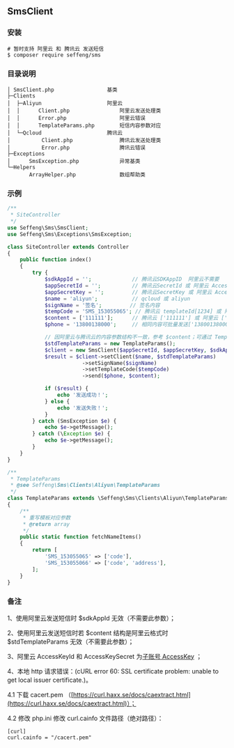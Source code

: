 ## SmsClient

### 安装

```
# 暂时支持 阿里云 和 腾讯云 发送短信
$ composer require seffeng/sms
```

### 目录说明

```
│ SmsClient.php                 基类
├─Clients
│  ├─Aliyun                     阿里云
│  │      Client.php                阿里云发送处理类
│  │      Error.php                 阿里云错误
│  │      TemplateParams.php        短信内容参数对应
│  └─Qcloud                     腾讯云
│          Client.php               腾讯云发送处理类
│          Error.php                腾讯云错误
├─Exceptions
│      SmsException.php             异常基类
└─Helpers
       ArrayHelper.php              数组帮助类
```

### 示例

```php
/**
 * SiteController
 */
use Seffeng\Sms\SmsClient;
use Seffeng\Sms\Exceptions\SmsException;

class SiteController extends Controller
{
    public function index()
    {
        try {
            $sdkAppId = '';             // 腾讯云SDKAppID  阿里云不需要
            $appSecretId = '';          // 腾讯云SecretId 或 阿里云 AccessKeyId
            $appSecretKey = '';         // 腾讯云SecretKey 或 阿里云 AccessKeySecret
            $name = 'aliyun';           // qcloud 或 aliyun
            $signName = '签名';         // 签名内容
            $tempCode = 'SMS_153055065'; // 腾讯云 templateId[1234] 或 阿里云 TemplateCode[SMS_153055065]
            $content = ['111111'];      // 腾讯云 ['111111'] 或 阿里云 ['code' => '111111']
            $phone = '13800138000';     // 相同内容可批量发送['13800138000', '13800138001']

            // 因阿里云与腾讯云的内容参数结构不一致，参考 $content；可通过 TemplateParams 实现以腾讯云结构发送
            $stdTemplateParams = new TemplateParams();
            $client = new SmsClient($appSecretId, $appSecretKey, $sdkAppId);
            $result = $client->setClient($name, $stdTemplateParams)
                        ->setSignName($signName)
                        ->setTemplateCode($tempCode)
                        ->send($phone, $content);

            if ($result) {
                echo '发送成功！';
            } else {
                echo '发送失败！';
            }
        } catch (SmsException $e) {
            echo $e->getMessage();
        } catch (\Exception $e) {
            echo $e->getMessage();
        }
    }
}
```

```php
/**
 * TemplateParams
 * @see Seffeng\Sms\Clients\Aliyun\TemplateParams
 */
class TemplateParams extends \Seffeng\Sms\Clients\Aliyun\TemplateParams
{
    /**
     * 重写模板对应参数
     * @return array
     */
    public static function fetchNameItems()
    {
        return [
            'SMS_153055065' => ['code'],
            'SMS_153055066' => ['code', 'address'],
        ];
    }
}
```

### 备注

1、使用阿里云发送短信时 $sdkAppId 无效（不需要此参数）；

2、使用阿里云发送短信时若 $content 结构是阿里云格式时 $stdTemplateParams 无效（不需要此参数）；

3、阿里云  AccessKeyId 和  AccessKeySecret 为[子账号 AccessKey](https://help.aliyun.com/document_detail/53045.html) ；

4、本地 http 请求错误：(cURL error 60: SSL certificate problem: unable to get local issuer certificate.)。

4.1 下载 cacert.pem （[https://curl.haxx.se/docs/caextract.html](https://curl.haxx.se/docs/caextract.html)）；

4.2 修改 php.ini 修改 curl.cainfo 文件路径（绝对路径）：

```
[curl]
curl.cainfo = "/cacert.pem"
```

